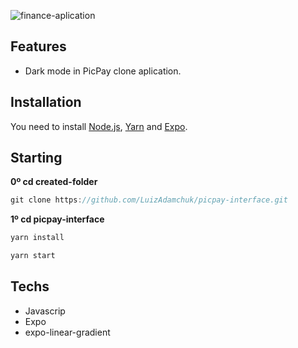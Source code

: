 ![finance-aplication](https://media.giphy.com/media/kE2nHdDVG7YgOpC3EX/giphy.gif)
 
## Features
- Dark mode in PicPay clone aplication.


## Installation

You need to install [Node.js](https://nodejs.org/en/download/), [Yarn](https://classic.yarnpkg.com/en/docs/install/) and [Expo](https://docs.expo.io/get-started/installation/).

## Starting

**0º cd created-folder**

```jsx
git clone https://github.com/LuizAdamchuk/picpay-interface.git

```

**1º cd picpay-interface**

```jsx
yarn install

```
```jsx
yarn start

```
## Techs

- Javascrip
- Expo
- expo-linear-gradient


